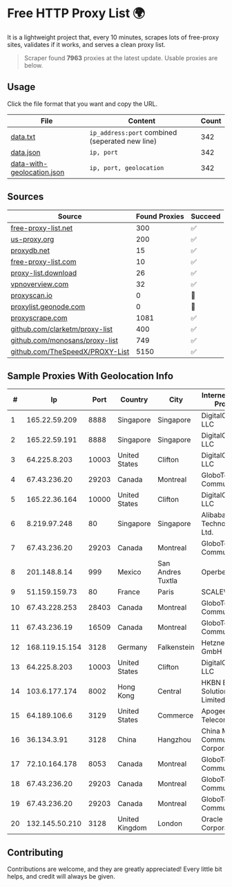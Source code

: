 
# Free HTTP Proxy List 🌍

It is a lightweight project that, every 10 minutes, scrapes lots of free-proxy sites, validates if it works, and serves a clean proxy list.


> Scraper found **7963** proxies at the latest update. Usable proxies are below.

## Usage

Click the file format that you want and copy the URL.


|File|Content|Count|
|----|-------|-----|
|[data.txt](https://raw.githubusercontent.com/themiralay/Proxy-List-World/master/data.txt)|`ip_address:port` combined (seperated new line)|342|
|[data.json](https://raw.githubusercontent.com/themiralay/Proxy-List-World/master/data.json)|`ip, port`|342|
|[data-with-geolocation.json](https://raw.githubusercontent.com/themiralay/Proxy-List-World/master/data-with-geolocation.json)|`ip, port, geolocation`|342|

## Sources

|Source|Found Proxies|Succeed|
|------|-------------|-------|
|[free-proxy-list.net](https://free-proxy-list.net)|300|✅|
|[us-proxy.org](https://www.us-proxy.org)|200|✅|
|[proxydb.net](http://proxydb.net)|15|✅|
|[free-proxy-list.com](https://free-proxy-list.com/?page=&port=&type%5B%5D=http&type%5B%5D=https&up_time=0&search=Search)|10|✅|
|[proxy-list.download](https://www.proxy-list.download/HTTP)|26|✅|
|[vpnoverview.com](https://vpnoverview.com/privacy/anonymous-browsing/free-proxy-servers)|32|✅|
|[proxyscan.io](https://www.proxyscan.io)|0|🚫|
|[proxylist.geonode.com](https://proxylist.geonode.com/api/proxy-list?limit=300&page=1&sort_by=lastChecked&sort_type=desc&protocols=http,https)|0|🚫|
|[proxyscrape.com](https://api.proxyscrape.com/v2/?request=displayproxies&protocol=http&timeout=10000&country=all&ssl=all&anonymity=all)|1081|✅|
|[github.com/clarketm/proxy-list](https://raw.githubusercontent.com/clarketm/proxy-list/master/proxy-list-raw.txt)|400|✅|
|[github.com/monosans/proxy-list](https://raw.githubusercontent.com/monosans/proxy-list/main/proxies/http.txt)|749|✅|
|[github.com/TheSpeedX/PROXY-List](https://raw.githubusercontent.com/TheSpeedX/PROXY-List/master/http.txt)|5150|✅|


## Sample Proxies With Geolocation Info

|#|Ip|Port|Country|City|Internet Service Provider|
|-|--|----|-------|----|-------------------------|
|1|165.22.59.209|8888|Singapore|Singapore|DigitalOcean, LLC|
|2|165.22.59.191|8888|Singapore|Singapore|DigitalOcean, LLC|
|3|64.225.8.203|10003|United States|Clifton|DigitalOcean, LLC|
|4|67.43.236.20|29203|Canada|Montreal|GloboTech Communications|
|5|165.22.36.164|10000|United States|Clifton|DigitalOcean, LLC|
|6|8.219.97.248|80|Singapore|Singapore|Alibaba (US) Technology Co., Ltd.|
|7|67.43.236.20|29203|Canada|Montreal|GloboTech Communications|
|8|201.148.8.14|999|Mexico|San Andres Tuxtla|Operbes|
|9|51.159.159.73|80|France|Paris|SCALEWAY|
|10|67.43.228.253|28403|Canada|Montreal|GloboTech Communications|
|11|67.43.236.19|16509|Canada|Montreal|GloboTech Communications|
|12|168.119.15.154|3128|Germany|Falkenstein|Hetzner Online GmbH|
|13|64.225.8.203|10003|United States|Clifton|DigitalOcean, LLC|
|14|103.6.177.174|8002|Hong Kong|Central|HKBN Enterprise Solutions HK Limited|
|15|64.189.106.6|3129|United States|Commerce|Apogee Telecom Inc.|
|16|36.134.3.91|3128|China|Hangzhou|China Mobile Communications Corporation|
|17|72.10.164.178|8053|Canada|Montreal|GloboTech Communications|
|18|67.43.236.20|29203|Canada|Montreal|GloboTech Communications|
|19|67.43.236.20|29203|Canada|Montreal|GloboTech Communications|
|20|132.145.50.210|3128|United Kingdom|London|Oracle Corporation|



## Contributing

Contributions are welcome, and they are greatly appreciated! Every
little bit helps, and credit will always be given.

